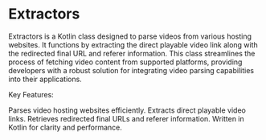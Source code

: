 # Extractors
Extractors is a Kotlin class designed to parse videos from various hosting websites. It functions by extracting the direct playable video link along with the redirected final URL and referer information. This class streamlines the process of fetching video content from supported platforms, providing developers with a robust solution for integrating video parsing capabilities into their applications.

Key Features:

Parses video hosting websites efficiently.
Extracts direct playable video links.
Retrieves redirected final URLs and referer information.
Written in Kotlin for clarity and performance.
